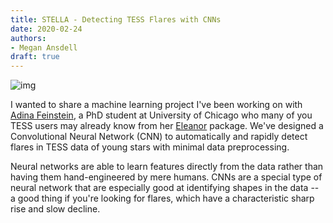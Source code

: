 ```yaml
---
title: STELLA - Detecting TESS Flares with CNNs
date: 2020-02-24
authors:
- Megan Ansdell
draft: true
---
```


![img](/fig/2000-01-01.jpg)

I wanted to share a machine learning project I've been working on with [Adina Feinstein](http://github.com/afeinstein20), a PhD student at University of Chicago who many of you TESS users may already know from her [Eleanor](https://github.com/afeinstein20/eleanor) package. We've designed a Convolutional Neural Network (CNN) to automatically and rapidly detect flares in TESS data of young stars with minimal data preprocessing.

Neural networks are able to learn features directly from the data rather than having them hand-engineered by mere humans. CNNs are a special type of neural network that are especially good at identifying shapes in the data -- a good thing if you're looking for flares, which have a characteristic sharp rise and slow decline. 
